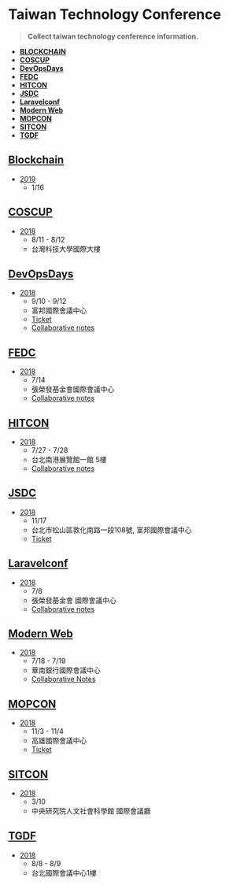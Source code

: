 # Taiwan Technology Conference


> **Collect taiwan technology conference information.**

- **[BLOCKCHAIN](#blockchain)**
- **[COSCUP](#coscup)**
- **[DevOpsDays](#devopsdays)**
- **[FEDC](#fedc)**
- **[HITCON](#hitcon)**
- **[JSDC](#jsdc)**
- **[Laravelconf](#laravelconf)**
- **[Modern Web](#modern-web)**
- **[MOPCON](#mopcon)**
- **[SITCON](#sitcon)**
- **[TGDF](#tgdf)**

## [Blockchain](https://summit.ithome.com.tw/blockchain/)
- [2019](https://summit.ithome.com.tw/blockchain/)
    - 1/16

## [COSCUP](https://coscup.org)
- [2018](https://2018.coscup.org)
    - 8/11 - 8/12
    - 台灣科技大學國際大樓

## [DevOpsDays](https://devopsdays.tw)
- [2018](https://devopsdays.tw)
    - 9/10 - 9/12
    - 富邦國際會議中心
    - [Ticket](https://devopsdays.tw/index.html#tickets)
    - [Collaborative notes](https://hackmd.io/c/DevOpsDays2018/%2FdHJII3RYSpmWB92AlWXUpw)
 

## [FEDC](https://www.facebook.com/groups/f2e.tw)
- [2018](https://2018.fedc.tw)
    - 7/14
    - 張榮發基金會國際會議中心
    - [Collaborative notes](http://hackmd.io/c/fedc2018)

## [HITCON](https://hitcon.org)
- [2018](https://hitcon.org/2018)
    - 7/27 - 7/28
    - 台北南港展覽館一館 5樓
    - [Collaborative notes](https://hackmd.io/REM8M6iQQbe-znEclhOxJg)

## [JSDC](http://jsdc.tw)
- [2018](http://2018.jsdc.tw)
    - 11/17
    - 台北市松山區敦化南路一段108號, 富邦國際會議中心
    - [Ticket](https://jsdc-tw.kktix.cc/events/jsdc2018)

## [Laravelconf](https://laravelconf.tw/zh-TW)
- [2018](https://laravelconf.tw/zh-TW)
    - 7/8
    - 張榮發基金會 國際會議中心
    - [Collaborative notes](https://hackmd.io/c/LaravelConfTaiwan2018/https%3A%2F%2Fhackmd.io%2F0uQwrkfESra_EIu5g1lL1Q)

## [Modern Web](http://modernweb.tw)
- [2018](http://modernweb.tw)
    - 7/18 - 7/19
    - 華南銀行國際會議中心
    - [Collaborative Notes](https://hackmd.io/c/MW18/%2FveGq1uV8SSa4ZapeKExdWg)

## [MOPCON](https://mopcon.org)
- [2018](https://mopcon.org/2018/)
    - 11/3 - 11/4
    - 高雄國際會議中心
    - [Ticket](https://mopcon.org/2018/ticket.php)

## [SITCON](https://sitcon.org)
- [2018](https://sitcon.org/2018/)
    - 3/10
    - 中央研究院人文社會科學館 國際會議廳

## [TGDF](https://tgdf.tw)
- [2018](https://2018.tgdf.tw)
    - 8/8 - 8/9
    - 台北國際會議中心1樓
